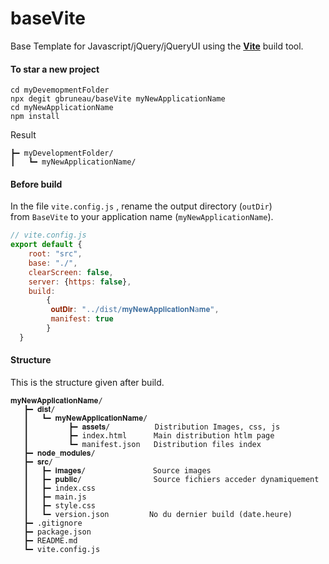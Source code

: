 # baseVite
Base Template for Javascript/jQuery/jQueryUI using the [**Vite**](https://vitejs.dev/) build tool.
#### To star a new project
```Shell
cd myDevemopmentFolder
npx degit gbruneau/baseVite myNewApplicationName
cd myNewApplicationName
npm install
``` 
Result
``` 
┣━ myDevelopmentFolder/
┃   ┗━ myNewApplicationName/
``` 



#### Before build
In the file `vite.config.js` , rename the output directory (`outDir`)  
from `BaseVite` to your application name (`myNewApplicationName`). 
```JavaScript
// vite.config.js
export default {
    root: "src",
    base: "./",
    clearScreen: false,
    server: {https: false},
    build:
        {
         𝐨𝐮𝐭𝐃𝐢𝐫: "../dist/𝐦𝐲𝐍𝐞𝐰𝐀𝐩𝐩𝐥𝐢𝐜𝐚𝐭𝐢𝐨𝐧𝐍a𝐦𝐞",
         manifest: true 
        }    
  }
```
#### Structure
This is the structure given after build.
```
𝐦𝐲𝐍𝐞𝐰𝐀𝐩𝐩𝐥𝐢𝐜𝐚𝐭𝐢𝐨𝐧𝐍𝐚𝐦𝐞/
   ┣━ 𝐝𝐢𝐬𝐭/
   ┃   ┗━ 𝐦𝐲𝐍𝐞𝐰𝐀𝐩𝐩𝐥𝐢𝐜𝐚𝐭𝐢𝐨𝐧𝐍𝐚𝐦𝐞/
   ┃         ┣━ 𝐚𝐬𝐬𝐞𝐭𝐬/          Distribution Images, css, js 
   ┃         ┣━ index.html      Main distribution htlm page
   ┃         ┗━ manifest.json   Distribution files index
   ┣━ 𝐧𝐨𝐝𝐞_𝐦𝐨𝐝𝐮𝐥𝐞𝐬/
   ┣━ 𝐬𝐫𝐜/
   ┃   ┣━ 𝐢𝐦𝐚𝐠𝐞𝐬/               Source images
   ┃   ┣━ 𝐩𝐮𝐛𝐥𝐢𝐜/                Source fichiers acceder dynamiquement
   ┃   ┣━ index.css            
   ┃   ┣━ main.js
   ┃   ┣━ style.css
   ┃   ┗━ version.json         No du dernier build (date.heure)
   ┣━ .gitignore
   ┣━ package.json
   ┣━ README.md
   ┗━ vite.config.js
   ```
